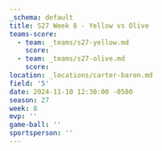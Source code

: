 ```yaml
---
_schema: default
title: S27 Week 8 - Yellow vs Olive
teams-score:
  - team: _teams/s27-yellow.md
    score:
  - team: _teams/s27-olive.md
    score:
location: _locations/carter-baron.md
field: '5'
date: 2024-11-10 12:30:00 -0500
season: 27
week: 8
mvp: ''
game-ball: ''
sportsperson: ''
---
```

